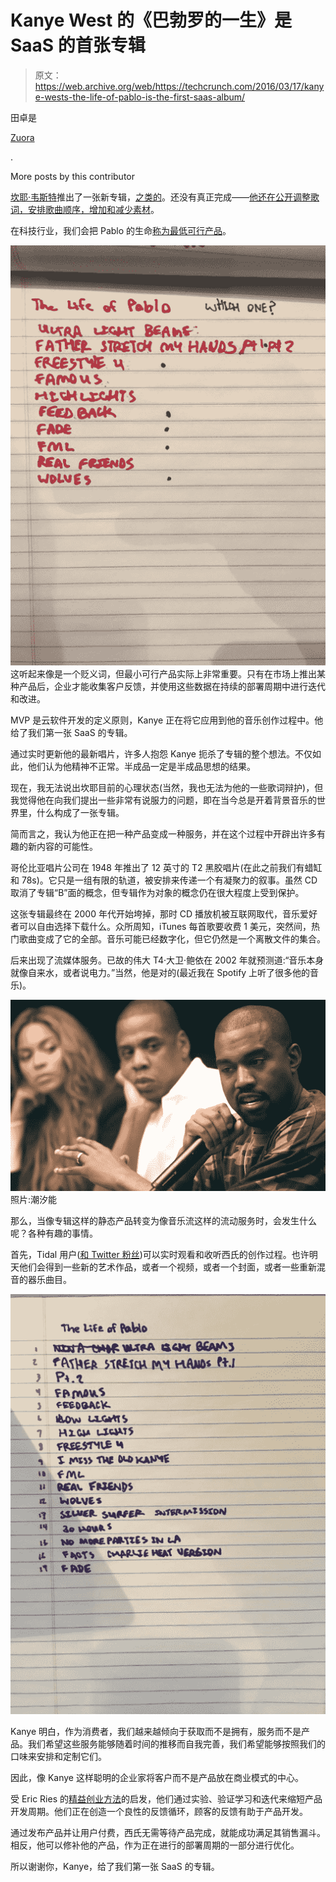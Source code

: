 # Kanye West 的《巴勃罗的一生》是 SaaS 的首张专辑 

> 原文：<https://web.archive.org/web/https://techcrunch.com/2016/03/17/kanye-wests-the-life-of-pablo-is-the-first-saas-album/>

田卓是

[Zuora](https://web.archive.org/web/20230129090750/https://www.zuora.com/)

.

More posts by this contributor

[坎耶·韦斯特](https://web.archive.org/web/20230129090750/https://www.kanyewest.com/)推出了一张新专辑，[之类的](https://web.archive.org/web/20230129090750/http://www.billboard.com/articles/columns/hip-hop/7262897/kanye-west-life-of-pablo-tidal-changes)。还没有真正完成——[他还在公开调整歌词，安排歌曲顺序，增加和减少素材](https://web.archive.org/web/20230129090750/http://www.nme.com/news/kanye-west/92333)。

在科技行业，我们会把 Pablo 的生命[称为](https://web.archive.org/web/20230129090750/https://www.kanyewest.com/)[最低可行产品](https://web.archive.org/web/20230129090750/http://hiphopdx.com/editorials/id.3249/title.the-life-a-pablo-is-kanye-wests-1st-crack-at-making-software)。

![pasted image 0 (9)](img/bff1b87a2bb35b127eea211943f9d13f.png)这听起来像是一个贬义词，但最小可行产品实际上非常重要。只有在市场上推出某种产品后，企业才能收集客户反馈，并使用这些数据在持续的部署周期中进行迭代和改进。

MVP 是云软件开发的定义原则，Kanye 正在将它应用到他的音乐创作过程中。他给了我们第一张 SaaS 的专辑。

通过实时更新他的最新唱片，许多人抱怨 Kanye 扼杀了专辑的整个想法。不仅如此，他们认为他精神不正常。半成品一定是半成品思想的结果。

现在，我无法说出坎耶目前的心理状态(当然，我也无法为他的一些歌词辩护)，但我觉得他在向我们提出一些非常有说服力的问题，即在当今总是开着背景音乐的世界里，什么构成了一张专辑。

简而言之，我认为他正在把一种产品变成一种服务，并在这个过程中开辟出许多有趣的新内容的可能性。

哥伦比亚唱片公司在 1948 年推出了 12 英寸的 T2 黑胶唱片(在此之前我们有蜡缸和 78s)。它只是一组有限的轨道，被安排来传递一个有凝聚力的叙事。虽然 CD 取消了专辑“B”面的概念，但专辑作为对象的概念仍在很大程度上受到保护。

这张专辑最终在 2000 年代开始垮掉，那时 CD 播放机被互联网取代，音乐爱好者可以自由选择下载什么。众所周知，iTunes 每首歌要收费 1 美元，突然间，热门歌曲变成了它的全部。音乐可能已经数字化，但它仍然是一个离散文件的集合。

后来出现了流媒体服务。已故的伟大 T4·大卫·鲍依在 2002 年就预测道:“音乐本身就像自来水，或者说电力。”当然，他是对的(最近我在 Spotify 上听了很多他的音乐)。

![Tidal](img/81ec3f4a99663933510d9b1fdb28b1b8.png) 照片:潮汐能

那么，当像专辑这样的静态产品转变为像音乐流这样的流动服务时，会发生什么呢？各种有趣的事情。

首先，Tidal 用户([和 Twitter 粉丝](https://web.archive.org/web/20230129090750/https://twitter.com/kanyewest))可以实时观看和收听西氏的创作过程。也许明天他们会得到一些新的艺术作品，或者一个视频，或者一个封面，或者一些重新混音的器乐曲目。

![pasted image 0 (8)](img/516c65cae07a784899591b4b0e07fef9.png)

Kanye 明白，作为消费者，我们越来越倾向于获取而不是拥有，服务而不是产品。我们希望这些服务能够随着时间的推移而自我完善，我们希望能够按照我们的口味来安排和定制它们。

因此，像 Kanye 这样聪明的企业家将客户而不是产品放在商业模式的中心。

受 Eric Ries 的[精益创业方法](https://web.archive.org/web/20230129090750/http://theleanstartup.com/)的启发，他们通过实验、验证学习和迭代来缩短产品开发周期。他们正在创造一个良性的反馈循环，顾客的反馈有助于产品开发。

通过发布产品并让用户付费，西氏无需等待产品完成，就能成功满足其销售漏斗。相反，他可以修补他的产品，作为正在进行的部署周期的一部分进行优化。

所以谢谢你，Kanye，给了我们第一张 SaaS 的专辑。